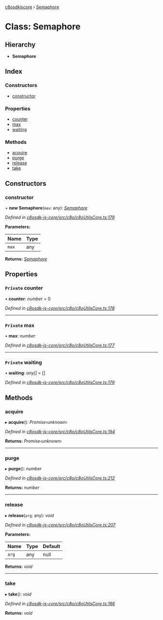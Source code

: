 [c8osdkjscore](../README.md) › [Semaphore](semaphore.md)

# Class: Semaphore

## Hierarchy

* **Semaphore**

## Index

### Constructors

* [constructor](semaphore.md#constructor)

### Properties

* [counter](semaphore.md#private-counter)
* [max](semaphore.md#private-max)
* [waiting](semaphore.md#private-waiting)

### Methods

* [acquire](semaphore.md#acquire)
* [purge](semaphore.md#purge)
* [release](semaphore.md#release)
* [take](semaphore.md#take)

## Constructors

###  constructor

\+ **new Semaphore**(`max`: any): *[Semaphore](semaphore.md)*

*Defined in [c8osdk-js-core/src/c8o/c8oUtilsCore.ts:179](https://github.com/convertigo/c8osdk-angular/blob/a9907e2/src/c8o/c8oUtilsCore.ts#L179)*

**Parameters:**

Name | Type |
------ | ------ |
`max` | any |

**Returns:** *[Semaphore](semaphore.md)*

## Properties

### `Private` counter

• **counter**: *number* = 0

*Defined in [c8osdk-js-core/src/c8o/c8oUtilsCore.ts:178](https://github.com/convertigo/c8osdk-angular/blob/a9907e2/src/c8o/c8oUtilsCore.ts#L178)*

___

### `Private` max

• **max**: *number*

*Defined in [c8osdk-js-core/src/c8o/c8oUtilsCore.ts:177](https://github.com/convertigo/c8osdk-angular/blob/a9907e2/src/c8o/c8oUtilsCore.ts#L177)*

___

### `Private` waiting

• **waiting**: *any[]* =  []

*Defined in [c8osdk-js-core/src/c8o/c8oUtilsCore.ts:179](https://github.com/convertigo/c8osdk-angular/blob/a9907e2/src/c8o/c8oUtilsCore.ts#L179)*

## Methods

###  acquire

▸ **acquire**(): *Promise‹unknown›*

*Defined in [c8osdk-js-core/src/c8o/c8oUtilsCore.ts:194](https://github.com/convertigo/c8osdk-angular/blob/a9907e2/src/c8o/c8oUtilsCore.ts#L194)*

**Returns:** *Promise‹unknown›*

___

###  purge

▸ **purge**(): *number*

*Defined in [c8osdk-js-core/src/c8o/c8oUtilsCore.ts:212](https://github.com/convertigo/c8osdk-angular/blob/a9907e2/src/c8o/c8oUtilsCore.ts#L212)*

**Returns:** *number*

___

###  release

▸ **release**(`arg`: any): *void*

*Defined in [c8osdk-js-core/src/c8o/c8oUtilsCore.ts:207](https://github.com/convertigo/c8osdk-angular/blob/a9907e2/src/c8o/c8oUtilsCore.ts#L207)*

**Parameters:**

Name | Type | Default |
------ | ------ | ------ |
`arg` | any |  null |

**Returns:** *void*

___

###  take

▸ **take**(): *void*

*Defined in [c8osdk-js-core/src/c8o/c8oUtilsCore.ts:186](https://github.com/convertigo/c8osdk-angular/blob/a9907e2/src/c8o/c8oUtilsCore.ts#L186)*

**Returns:** *void*
